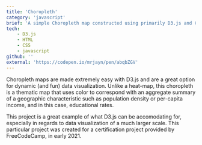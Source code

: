 ```yaml
---
title: 'Choropleth'
category: 'javascript'
brief: 'A simple Choropleth map constructed using primarily D3.js and CSS.'
tech:
    - D3.js
    - HTML
    - CSS
    - javascript
github: ''
external: 'https://codepen.io/mrjayn/pen/abqbZGV'
---
```


Choropleth maps are made extremely easy with D3.js and are a great option for dynamic (and fun) data visualization. Unlike a heat-map, this choropleth is a thematic map that uses color to correspond with an aggregate summary of a geographic characteristic such as population density or per-capita income, and in this case, educational rates.

This project is a great example of what D3.js can be accomodating for, especially in regards to data visualization of a much larger scale. This particular project was created for a certification project provided by FreeCodeCamp, in early 2021.
